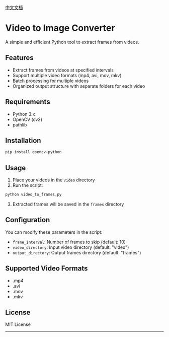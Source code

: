 [中文文档](README_CN.md)

# Video to Image Converter

A simple and efficient Python tool to extract frames from videos.

## Features

- Extract frames from videos at specified intervals
- Support multiple video formats (mp4, avi, mov, mkv)
- Batch processing for multiple videos
- Organized output structure with separate folders for each video

## Requirements

- Python 3.x
- OpenCV (cv2)
- pathlib

## Installation

```bash
pip install opencv-python
```

## Usage

1. Place your videos in the `video` directory
2. Run the script:
```bash
python video_to_frames.py
```
3. Extracted frames will be saved in the `frames` directory

## Configuration

You can modify these parameters in the script:
- `frame_interval`: Number of frames to skip (default: 10)
- `video_directory`: Input video directory (default: "video")
- `output_directory`: Output frames directory (default: "frames")

## Supported Video Formats

- .mp4
- .avi
- .mov
- .mkv

## License

MIT License

---